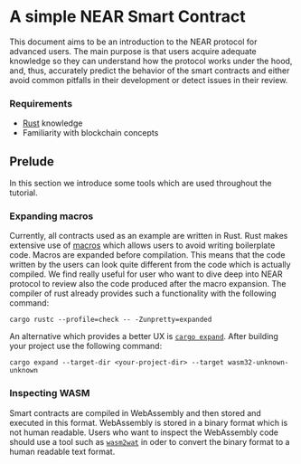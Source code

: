 # A simple NEAR Smart Contract

This document aims to be an introduction to the NEAR protocol for advanced users. The main purpose is that users acquire adequate knowledge so they can understand how the protocol works under the hood, and, thus, accurately predict the behavior of the smart contracts and either avoid common pitfalls in their development or detect issues in their review.

### Requirements

* [Rust](https://doc.rust-lang.org/book/) knowledge
* Familiarity with blockchain concepts

## Prelude

In this section we introduce some tools which are used throughout the tutorial.

### Expanding macros

Currently, all contracts used as an example are written in Rust. Rust makes extensive use of [macros](https://danielkeep.github.io/tlborm/book/index.html) which allows users to avoid writing boilerplate code. Macros are expanded before compilation. This means that the code written by the users can look quite different from the code which is actually compiled. We find really useful for user who want to dive deep into NEAR protocol to review also the code produced after the macro expansion. The compiler of rust already provides such a functionality with the following command: 

``cargo rustc --profile=check -- -Zunpretty=expanded``

An alternative which provides a better UX is [``cargo expand``](https://github.com/dtolnay/cargo-expand). After building your project use the following command:

``cargo expand --target-dir <your-project-dir> --target wasm32-unknown-unknown``


### Inspecting WASM

Smart contracts are compiled in WebAssembly and then stored and executed in this format. WebAssembly is stored in a binary format which is not human readable. Users who want to inspect the WebAssembly code should use a tool such as [``wasm2wat``](https://webassembly.github.io/wabt/demo/wasm2wat/) in oder to convert the binary format to a human readable text format.
